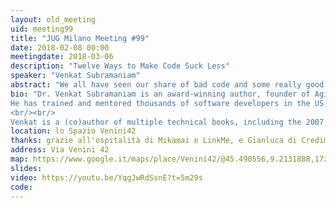 ```yaml
---
layout: old_meeting
uid: meeting99
title: "JUG Milano Meeting #99"
date: 2018-02-08 00:00
meetingdate: 2018-03-06
description: "Twelve Ways to Make Code Suck Less"
speaker: "Venkat Subramaniam"
abstract: "We all have seen our share of bad code and some really good code as well. What are some of the common anti patterns that seem to be recurring over and over in code that sucks? By learning about these code smells and avoiding them, we can greatly help make our code better. Come to this talk to learn about some common code smell and how to improve the quality of code."
bio: "Dr. Venkat Subramaniam is an award-winning author, founder of Agile Developer, Inc., creator of agilelearner.com, and an instructional professor at the University of Houston.
He has trained and mentored thousands of software developers in the US, Canada, Europe, and Asia, and is a regularly-invited speaker at several international conferences. Venkat helps his clients effectively apply and succeed with sustainable agile practices on their software projects.
<br/><br/>
Venkat is a (co)author of multiple technical books, including the 2007 Jolt Productivity award winning book Practices of an Agile Developer. You can find a list of his books at agiledeveloper.com. You can reach him by email at venkats@agiledeveloper.com or on twitter at @venkat_s."
location: lo Spazio Venini42
thanks: grazie all'ospitalità di Mikamai e LinkMe, e Gianluca di Credimi
address: Via Venini 42
map: https://www.google.it/maps/place/Venini42/@45.490556,9.2131888,17z/data=!3m1!4b1!4m5!3m4!1s0x4786c6de20e6362f:0xc95afb6f555f4ed6!8m2!3d45.490556!4d9.2153775
slides: 
video: https://youtu.be/YqgJwRdSsnE?t=5m29s
code: 
---
```


